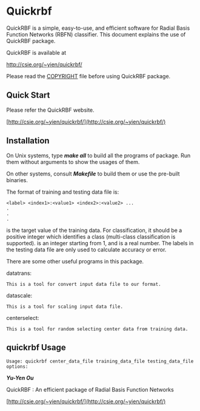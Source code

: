 # Quickrbf

QuickRBF is a simple, easy-to-use, and efficient software for Radial
Basis Function Networks (RBFN) classifier. 
This document explains the use of QuickRBF package.

QuickRBF is available at 

http://csie.org/~yien/quickrbf/

Please read the [COPYRIGHT](COPYRIGHT) file before using QuickRBF package.

## Quick Start
Please refer the QuickRBF website.

[http://csie.org/~yien/quickrbf/](http://csie.org/~yien/quickrbf/)


## Installation

On Unix systems, type ***make all*** to build all the programs of package. 
Run them without arguments to show the usages of them.

On other systems, consult ***Makefile*** to build them or use the 
pre-built binaries.

The format of training and testing data file is:
```
<label> <index1>:<value1> <index2>:<value2> ...
.
.
.
```

<label> is the target value of the training data. For classification,
it should be a positive integer which identifies a class (multi-class
classification is supported). 
<index> is an integer starting from 1, and <value> is a real number. 
The labels in the testing data file are only used to calculate 
accuracy or error. 


There are some other useful programs in this package.

datatrans:

	This is a tool for convert input data file to our format.

datascale:

	This is a tool for scaling input data file.

centerselect:

	This is a tool for random selecting center data from training data.


## quickrbf Usage
```
Usage: quickrbf center_data_file training_data_file testing_data_file
options:
```
***Yu-Yen Ou***

QuickRBF : An efficient package of Radial Basis Function Networks

[http://csie.org/~yien/quickrbf/](http://csie.org/~yien/quickrbf/)

